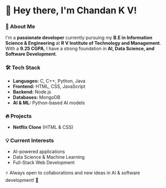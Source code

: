 # 👋 Hey there, I'm Chandan K V!

### 🚀 About Me  
I'm a **passionate developer** currently pursuing my **B.E in Information Science & Engineering** at **R V Institute of Technology and Management**. With a **9.25 CGPA**, I have a strong foundation in **AI, Data Science, and Software Development**.  

### 🛠 Tech Stack  
- **Languages:** C, C++, Python, Java  
- **Frontend:** HTML, CSS, JavaScript
- **Backend:** Node.js  
- **Databases:** MongoDB  
- **AI & ML:** Python-based AI models  

### 🔥 Projects  
- **Netflix Clone** (HTML & CSS)   

### 💡 Current Interests  
- AI-powered applications  
- Data Science & Machine Learning  
- Full-Stack Web Development 

⚡ Always open to collaborations and new ideas in AI & software development! 🚀  

